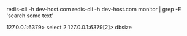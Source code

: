 redis-cli -h dev-host.com
redis-cli -h dev-host.com monitor | grep -E 'search some text'

127.0.0.1:6379> select 2
127.0.0.1:6379[2]> dbsize